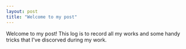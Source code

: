 ```yaml
---
layout: post
title: "Welcome to my post"
---
```


Welcome to my post! This log is to record all my works and some handy tricks that I've discorved during my work.